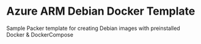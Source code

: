 # Azure ARM Debian Docker Template

Sample Packer template for creating Debian images with preinstalled Docker & DockerCompose 